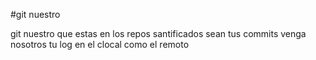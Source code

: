 #git nuestro

git nuestro que estas en los repos
santificados sean tus commits
venga nosotros tu log
en el clocal como el remoto 